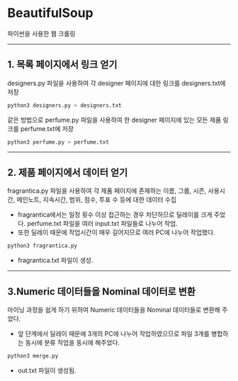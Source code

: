 # BeautifulSoup

파이썬을 사용한 웹 크롤링

---
## 1. 목록 페이지에서 링크 얻기

designers.py 파일을 사용하여 각 designer 페이지에 대한 링크를 designers.txt에 저장

```bash
python3 designers.py > designers.txt
```
같은 방법으로 perfume.py 파일을 사용하여 한 designer 페이지에 있는 모든 제품 링크를 perfume.txt에 저장

```bash
python3 perfume.py > perfume.txt
```

---
## 2. 제품 페이지에서 데이터 얻기

fragrantica.py 파일을 사용하여 각 제품 페이지에 존재하는
이름, 그룹, 시즌, 사용시간, 메인노트, 지속시간, 범위, 점수, 투표 수 등에 대한 데이터 수집

* fragrantica에서는 일정 횟수 이상 접근하는 경우 차단하므로 딜레이를 크게 주었다. perfume.txt 파일을 여러 input.txt 파일들로 나누어 작업.
* 또한 딜레이 때문에 작업시간이 매우 길어지므로 여러 PC에 나누어 작업했다.

```bash
python3 fragrantica.py
```

* fragrantica.txt 파일이 생성.

---
## 3.Numeric 데이터들을 Nominal 데이터로 변환

마이닝 과정을 쉽게 하기 위하여 Numeric 데이터들을 Nominal 데이터들로 변환해 주었다.

* 앞 단계에서 딜레이 때문에 3개의 PC에 나누어 작업하였으므로 파일 3개를 병합하는 동시에 분류 작업을 동시에 해주었다.

```bash
python3 merge.py
```
* out.txt 파일이 생성됨.

